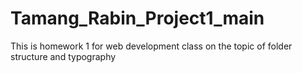 # Tamang_Rabin_Project1_main
 This is homework 1 for web development class on the topic of folder structure and typography
